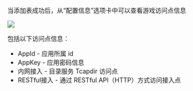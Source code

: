 当添加表成功后，从“配置信息”选项卡中可以查看游戏访问点信息

![](https://i.imgur.com/b1x3nR2.png)

包括以下访问点信息：

* AppId - 应用所属 id
* AppKey - 应用密码信息
* 内网接入 - 目录服务 Tcapdir 访问点
* RESTful接入 - 通过 RESTful API（HTTP）方式访问接入点
